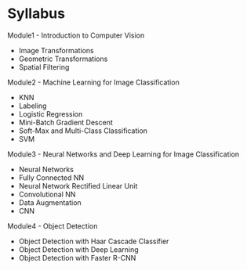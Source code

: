 # Syllabus

Module1 - Introduction to Computer Vision
- Image Transformations
- Geometric Transformations
- Spatial Filtering

Module2 - Machine Learning for Image Classification
- KNN
- Labeling
- Logistic Regression
- Mini-Batch Gradient Descent
- Soft-Max and Multi-Class Classification
- SVM

Module3 - Neural Networks and Deep Learning for Image Classification
- Neural Networks
- Fully Connected NN
- Neural Network Rectified Linear Unit
- Convolutional NN
- Data Augmentation
- CNN

Module4 - Object Detection 
- Object Detection with Haar Cascade Classifier
- Object Detection with Deep Learning
- Object Detection with Faster R-CNN
